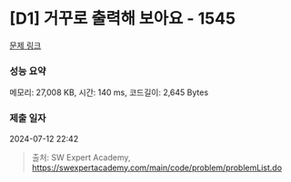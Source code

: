 # [D1] 거꾸로 출력해 보아요 - 1545 

[문제 링크](https://swexpertacademy.com/main/code/problem/problemDetail.do?contestProbId=AV2gbY0qAAQBBAS0) 

### 성능 요약

메모리: 27,008 KB, 시간: 140 ms, 코드길이: 2,645 Bytes

### 제출 일자

2024-07-12 22:42



> 출처: SW Expert Academy, https://swexpertacademy.com/main/code/problem/problemList.do